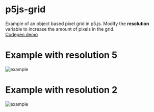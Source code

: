 # p5js-grid
Example of an object based pixel grid in p5.js. Modify the **resolution** variable to increase the amount of pixels in the grid.  
[Codepen demo](https://codepen.io/musa11971/pen/rypqpm)

# Example with resolution 5
![example](http://i.imgur.com/LyhlvAS.png "Example with resolution 5")

# Example with resolution 2
![example](http://i.imgur.com/GESxcyv.png "Example with resolution 2")
